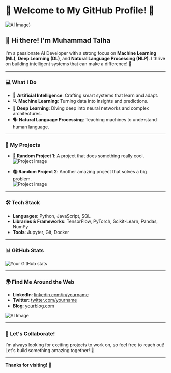 # 🌟 Welcome to My GitHub Profile! 🌟

![AI Image](https://t3.ftcdn.net/jpg/05/31/75/72/360_F_531757223_79t3leCQDjeaqar30DMc9YLINrnlsLWC.jpg))

## 👋 Hi there! I'm Muhammad Talha

I'm a passionate AI Developer with a strong focus on **Machine Learning (ML)**, **Deep Learning (DL)**, and **Natural Language Processing (NLP)**. I thrive on building intelligent systems that can make a difference! 🚀

---

### 💻 What I Do
- 🧠 **Artificial Intelligence**: Crafting smart systems that learn and adapt.
- 🔍 **Machine Learning**: Turning data into insights and predictions.
- 🌊 **Deep Learning**: Diving deep into neural networks and complex architectures.
- 🗣️ **Natural Language Processing**: Teaching machines to understand human language.

---

### 🚀 My Projects
- **🔬 Random Project 1**: A project that does something really cool.  
  ![Project Image](https://via.placeholder.com/150)

- **📚 Random Project 2**: Another amazing project that solves a big problem.  
  ![Project Image](https://via.placeholder.com/150)

---

### 🛠️ Tech Stack
- **Languages**: Python, JavaScript, SQL
- **Libraries & Frameworks**: TensorFlow, PyTorch, Scikit-Learn, Pandas, NumPy
- **Tools**: Jupyter, Git, Docker

---

### 📊 GitHub Stats
![Your GitHub stats](https://github-readme-stats.vercel.app/api?username=yourusername&show_icons=true&theme=radical)

---

### 🌍 Find Me Around the Web
- **LinkedIn**: [linkedin.com/in/yourname](https://linkedin.com/in/yourname)
- **Twitter**: [twitter.com/yourname](https://twitter.com/yourname)
- **Blog**: [yourblog.com](https://yourblog.com)

![AI Image](https://media.giphy.com/media/26tn33aiTi1jkl6H6/giphy.gif)

---

### 🌱 Let's Collaborate!
I’m always looking for exciting projects to work on, so feel free to reach out! Let's build something amazing together! 🤝

---

**Thanks for visiting!** 🌟
